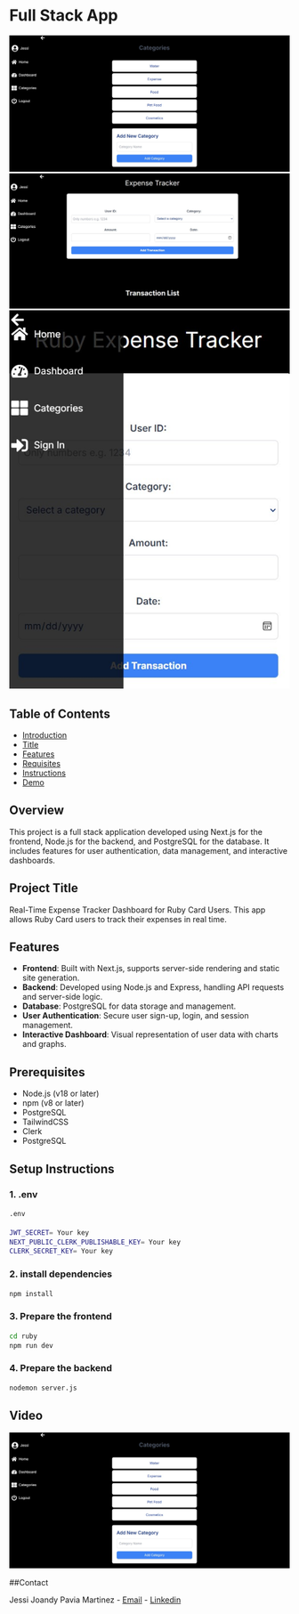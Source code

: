 # Full Stack App

![Alt text](./images//categories.jpg)
![Alt text](./images//home.jpg)
![Alt text](./images//responsive.jpg)

## Table of Contents
- [Introduction](#overview)
- [Title](#project-title)
- [Features](#features)
- [Requisites](#prerequisites)
- [Instructions](#setup-instructions)
- [Demo](#demo)

## Overview

This project is a full stack application developed using Next.js for the frontend, Node.js for the backend, and PostgreSQL for the database. It includes features for user authentication, data management, and interactive dashboards.

## Project Title

Real-Time Expense Tracker Dashboard for Ruby Card Users. This app allows Ruby Card users to track their expenses in real time.

## Features

- **Frontend**: Built with Next.js, supports server-side rendering and static site generation.
- **Backend**: Developed using Node.js and Express, handling API requests and server-side logic.
- **Database**: PostgreSQL for data storage and management.
- **User Authentication**: Secure user sign-up, login, and session management.
- **Interactive Dashboard**: Visual representation of user data with charts and graphs.

## Prerequisites

- Node.js (v18 or later)
- npm (v8 or later)
- PostgreSQL
- TailwindCSS
- Clerk
- PostgreSQL

## Setup Instructions

### 1. .env
```bash
.env

JWT_SECRET= Your key
NEXT_PUBLIC_CLERK_PUBLISHABLE_KEY= Your key
CLERK_SECRET_KEY= Your key
```

### 2. install dependencies

```bash
npm install
```
### 3. Prepare the frontend

```bash
cd ruby
npm run dev
```
### 4. Prepare the backend

```bash
nodemon server.js
```

## Video
<p align="center">
  <a href="https://www.youtube.com/watch?v=_p0HdTTMKzY" target="_blank">
    <img src="./images/categories.jpg" alt="Demo Video" width="600" />
  </a>
</p>
##Contact

Jessi Joandy Pavia Martinez - [Email](mailto:jessi316866@gmail.com) - [Linkedin](https://www.linkedin.com/in/jessip-software/)


